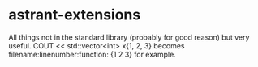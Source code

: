 astrant-extensions
==================

All things not in the standard library (probably for good reason) but very useful. COUT &lt;&lt; std::vector&lt;int> x{1, 2, 3} becomes filename:linenumber:function: {1 2 3} for example.